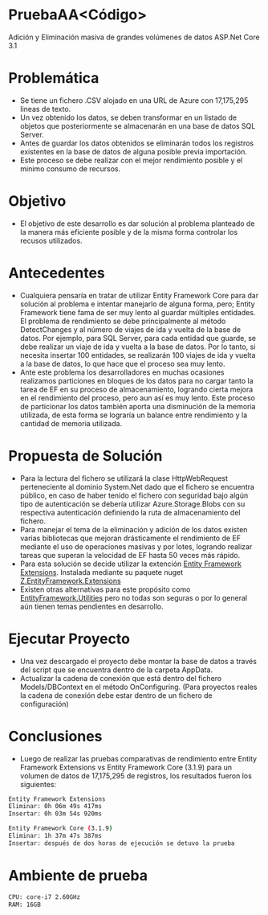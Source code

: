 # PruebaAA<Código>
Adición y Eliminación masiva de grandes volúmenes de datos ASP.Net Core 3.1

# Problemática
  - Se tiene un fichero .CSV alojado en una URL de Azure con 17,175,295 lineas de texto.
  - Un vez obtenido los datos, se deben transformar en un listado de objetos que posteriormente se almacenarán en una base de datos SQL Server.
  - Antes de guardar los datos obtenidos se eliminarán todos los registros existentes en la base de datos de alguna posible previa importación.
  - Este proceso se debe realizar con el mejor rendimiento posible y el minimo consumo de recursos.
  
 # Objetivo
  - El objetivo de este desarrollo es dar solución al problema planteado de la manera más eficiente posible y de la misma forma controlar los recusos utilizados.
  
# Antecedentes
 - Cualquiera pensaría en tratar de utilizar Entity Framework Core para dar solución al problema e intentar manejarlo de alguna forma, pero; Entity Framework tiene fama de ser muy lento al guardar múltiples entidades. El problema de rendimiento se debe principalmente al método DetectChanges y al número de viajes de ida y vuelta de la base de datos. Por ejemplo, para SQL Server, para cada entidad que guarde, se debe realizar un viaje de ida y vuelta a la base de datos. Por lo tanto, si necesita insertar 100 entidades, se realizarán 100 viajes de ida y vuelta a la base de datos, lo que hace que el proceso sea muy lento. 
  - Ante este problema los desarrolladores en muchas ocasiones realizamos particiones en bloques de los datos para no cargar tanto la tarea de EF en su proceso de almacenamiento, logrando cierta mejora en el rendimiento del proceso, pero aun así es muy lento. Este proceso de particionar los datos también aporta una disminución de la memoria utilizada, de esta forma se lograría un balance entre rendimiento y la cantidad de memoria utilizada.
 
# Propuesta de Solución
 - Para la lectura del fichero se utilizará la clase HttpWebRequest perteneciente al dominio System.Net dado que el fichero se encuentra público, en caso de haber tenido el fichero con seguridad bajo algún tipo de autenticación se debería utilizar Azure.Storage.Blobs con su respectiva autenticación definiendo la ruta de almacenamiento del fichero.
 - Para manejar el tema de la eliminación y adición de los datos existen varias bibliotecas que mejoran drásticamente el rendimiento de EF mediante el uso de operaciones masivas y por lotes, logrando realizar tareas que superan la velocidad de EF hasta 50 veces más rápido. 
 - Para esta solución se decide utilizar la extención [Entity Framework Extensions](https://entityframework-extensions.net/bulk-savechanges). Instalada mediante su paquete nuget [Z.EntityFramework.Extensions](https://www.nuget.org/packages/Z.EntityFramework.Extensions/4.0.106)
 - Existen otras alternativas para este propósito como [EntityFramework.Utilities](https://github.com/MikaelEliasson/EntityFramework.Utilities) pero no todas son seguras o por lo general aún tienen temas pendientes en desarrollo.

# Ejecutar Proyecto
 - Una vez descargado el proyecto debe montar la base de datos a través del script que se encuentra dentro de la carpeta AppData. 
 - Actualizar la cadena de conexión que está dentro del fichero Models/DBContext en el método OnConfiguring. (Para proyectos reales la cadena de conexión debe estar dentro de un fichero de configuración)

# Conclusiones
 - Luego de realizar las pruebas comparativas de rendimiento entre Entity Framework Extensions vs Entity Framework Core (3.1.9) para un volumen de datos de 17,175,295 de registros, los resultados fueron los siguientes:
 
 ```sh
Entity Framework Extensions
Eliminar: 0h 06m 49s 417ms
Insertar: 0h 03m 54s 920ms

Entity Framework Core (3.1.9)
Eliminar: 1h 37m 47s 387ms
Insertar: después de dos horas de ejecución se detuvo la prueba
```
# Ambiente de prueba 
 ```sh
 CPU: core-i7 2.60GHz 
 RAM: 16GB
```
